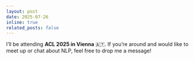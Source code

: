 ```yaml
---
layout: post
date: 2025-07-26
inline: true
related_posts: false
---
```


I’ll be attending **ACL 2025 in Vienna** 🇦🇹. If you’re around and would like to meet up or chat about NLP, feel free to drop me a message!
